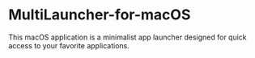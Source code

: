 # MultiLauncher-for-macOS
This macOS application is a minimalist app launcher designed for quick access to your favorite applications.
